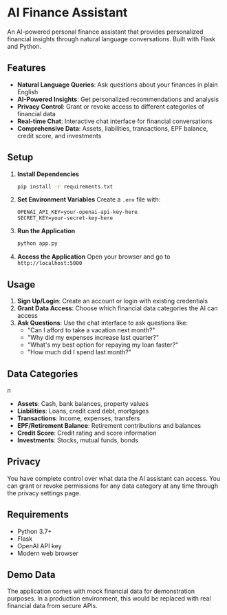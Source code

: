 # AI Finance Assistant

An AI-powered personal finance assistant that provides personalized financial insights through natural language conversations. Built with Flask and Python.

## Features

- **Natural Language Queries**: Ask questions about your finances in plain English
- **AI-Powered Insights**: Get personalized recommendations and analysis
- **Privacy Control**: Grant or revoke access to different categories of financial data
- **Real-time Chat**: Interactive chat interface for financial conversations
- **Comprehensive Data**: Assets, liabilities, transactions, EPF balance, credit score, and investments

## Setup

1. **Install Dependencies**
   ```bash
   pip install -r requirements.txt
   ```

2. **Set Environment Variables**
   Create a `.env` file with:
   ```
   OPENAI_API_KEY=your-openai-api-key-here
   SECRET_KEY=your-secret-key-here
   ```

3. **Run the Application**
   ```bash
   python app.py
   ```

4. **Access the Application**
   Open your browser and go to `http://localhost:5000`

## Usage

1. **Sign Up/Login**: Create an account or login with existing credentials
2. **Grant Data Access**: Choose which financial data categories the AI can access
3. **Ask Questions**: Use the chat interface to ask questions like:
   - "Can I afford to take a vacation next month?"
   - "Why did my expenses increase last quarter?"
   - "What's my best option for repaying my loan faster?"
   - "How much did I spend last month?"

## Data Categories
n
- **Assets**: Cash, bank balances, property values
- **Liabilities**: Loans, credit card debt, mortgages
- **Transactions**: Income, expenses, transfers
- **EPF/Retirement Balance**: Retirement contributions and balances
- **Credit Score**: Credit rating and score information
- **Investments**: Stocks, mutual funds, bonds

## Privacy

You have complete control over what data the AI assistant can access. You can grant or revoke permissions for any data category at any time through the privacy settings page.

## Requirements

- Python 3.7+
- Flask
- OpenAI API key
- Modern web browser

## Demo Data

The application comes with mock financial data for demonstration purposes. In a production environment, this would be replaced with real financial data from secure APIs.
